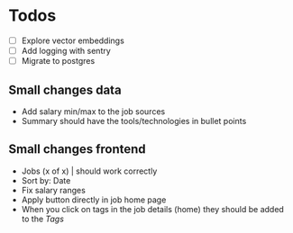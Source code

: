 # Todos

- [ ] Explore vector embeddings
- [ ] Add logging with sentry
- [ ] Migrate to postgres

## Small changes data

- Add salary min/max to the job sources
- Summary should have the tools/technologies in bullet points

## Small changes frontend

- Jobs (x of x) | should work correctly
- Sort by: Date
- Fix salary ranges
- Apply button directly in job home page
- When you click on tags in the job details (home) they should be added to the _Tags_
